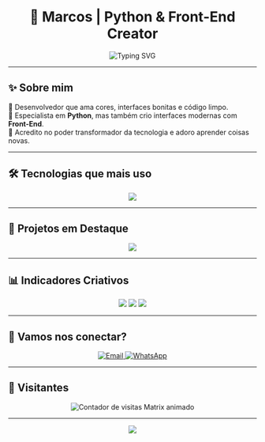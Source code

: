<h1 align="center">🚀 Marcos | Python & Front-End Creator</h1>

<p align="center">
  <img src="https://readme-typing-svg.demolab.com?font=Fira+Code&weight=600&pause=1000&color=00FF00&center=true&vCenter=true&width=600&lines=Desenvolvedor+Python+e+Front-End;Projetos+criativos+e+dinâmicos;Tecnologia+com+propósito+e+alegria!" alt="Typing SVG" />
</p>

---

## ✨ Sobre mim

🎨 Desenvolvedor que ama cores, interfaces bonitas e código limpo.  
🐍 Especialista em **Python**, mas também crio interfaces modernas com **Front-End**.  
🚀 Acredito no poder transformador da tecnologia e adoro aprender coisas novas.

---

## 🛠️ Tecnologias que mais uso

<p align="center">
  <img src="https://skillicons.dev/icons?i=python,fastapi,html,css,bootstrap,js" />
</p>

---

## 🎨 Projetos em Destaque

<p align="center">
  <img src="https://github-readme-activity-graph.vercel.app/graph?username=Marcozmr&theme=tokyo-night&area=true&hide_border=true&radius=8" />
</p>

---

## 📊 Indicadores Criativos

<p align="center">
  <img src="https://github-profile-summary-cards.vercel.app/api/cards/repos-per-language?username=Marcozmr&theme=tokyonight" />
  <img src="https://github-profile-summary-cards.vercel.app/api/cards/most-commit-language?username=Marcozmr&theme=tokyonight" />
  <img src="https://github-profile-summary-cards.vercel.app/api/cards/productive-time?username=Marcozmr&theme=tokyonight&utcOffset=-3" />
</p>

---

## 💬 Vamos nos conectar?

<p align="center">
  <a href="mailto:mr.vinicius1@icloud.com" target="_blank">
    <img src="https://img.shields.io/badge/Email-000000?style=for-the-badge&logo=gmail&logoColor=white" alt="Email" />
  </a>
  <a href="https://wa.me/5516982319218" target="_blank">
    <img src="https://img.shields.io/badge/WhatsApp-25D366?style=for-the-badge&logo=whatsapp&logoColor=white" alt="WhatsApp" />
  </a>
</p>

---

## 👀 Visitantes

<p align="center">
  <img src="https://count.getloli.com/get/@Marcozmr?theme=matrix" alt="Contador de visitas Matrix animado" />
</p>

---

<p align="center">
  <img src="https://capsule-render.vercel.app/api?type=wave&color=gradient&height=150&section=footer&text=Obrigado%20pela%20visita!%20🚀&fontSize=24&fontColor=ffffff&animation=fadeIn" />
</p>
